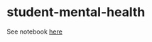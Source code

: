 # student-mental-health

See notebook [here](https://github.com/conorheffron/student-mental-health/blob/main/notebook.ipynb)
